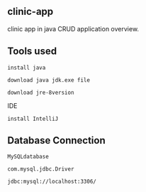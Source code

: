 ## clinic-app
clinic app in java CRUD application overview.

## Tools used

``
install java
``

``
download java jdk.exe file
``

``
download jre-8version
``

IDE 

``
install IntelliJ 
``


## Database Connection


``
MySQLdatabase
``

``
com.mysql.jdbc.Driver
``

``
jdbc:mysql://localhost:3306/
``


